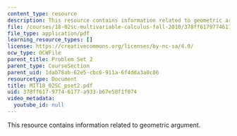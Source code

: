 ```yaml
---
content_type: resource
description: This resource contains information related to geometric argument.
file: /courses/18-02sc-multivariable-calculus-fall-2010/378ff61797746177a933b67e50f1f074_MIT18_02SC_pset2.pdf
file_type: application/pdf
learning_resource_types: []
license: https://creativecommons.org/licenses/by-nc-sa/4.0/
ocw_type: OCWFile
parent_title: Problem Set 2
parent_type: CourseSection
parent_uid: 1dab78ab-62e5-cbc6-911a-6f4dda3a0c86
resourcetype: Document
title: MIT18_02SC_pset2.pdf
uid: 378ff617-9774-6177-a933-b67e50f1f074
video_metadata:
  youtube_id: null
---
```

This resource contains information related to geometric argument.